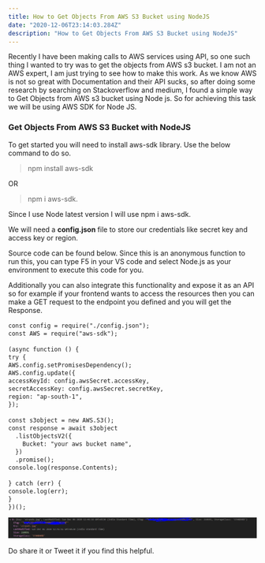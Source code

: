 ```yaml
---
title: How to Get Objects From AWS S3 Bucket using NodeJS
date: "2020-12-06T23:14:03.284Z"
description: "How to Get Objects From AWS S3 Bucket using NodeJS"
---
```


Recently I have been making calls to AWS services using API, so one such thing I wanted to try was to get the objects from AWS s3 bucket. I am not an AWS expert, I am just trying to see how to make this work. As we know AWS is not so great with Documentation and their API sucks, so after doing some research by searching on Stackoverflow and medium, I found a simple way to Get Objects from AWS s3 bucket using Node js. So for achieving this task we will be using AWS SDK for Node JS.

### Get Objects From AWS S3 Bucket with NodeJS

To get started you will need to install aws-sdk library. Use the below command to do so.

> npm install aws-sdk

OR

> npm i aws-sdk.

Since I use Node latest version I will use npm i aws-sdk.

We will need a **config.json** file to store our credentials like secret key and access key or region.

Source code can be found below. Since this is an anonymous function to run this, you can type F5 in your VS code and select Node.js as your environment to execute this code for you.

Additionally you can also integrate this functionality and expose it as an API so for example if your frontend wants to access the resources then you can make a GET request to the endpoint you defined and you will get the Response.

    const config = require("./config.json");
    const AWS = require("aws-sdk");

    (async function () {
    try {
    AWS.config.setPromisesDependency();
    AWS.config.update({
    accessKeyId: config.awsSecret.accessKey,
    secretAccessKey: config.awsSecret.secretKey,
    region: "ap-south-1",
    });

    const s3object = new AWS.S3();
    const response = await s3object
      .listObjectsV2({
        Bucket: "your aws bucket name",
      })
      .promise();
    console.log(response.Contents);

    } catch (err) {
    console.log(err);
    }
    })();

![screenshot](s3_object.PNG)

Do share it or Tweet it if you find this helpful.
